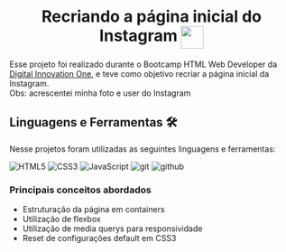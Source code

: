 <!--Apresentação do projeto-->

<h1 align="center">Recriando a página inicial do Instagram <img width="40" src="https://cdn.icon-icons.com/icons2/1582/PNG/512/instagram_108043.png" align="top"></h1>
<p>
  Esse projeto foi realizado durante o Bootcamp HTML Web Developer da <a href="https://web.digitalinnovation.one/home">Digital Innovation One</a>, e teve como objetivo recriar a página inicial da Instagram. <br>
  Obs: acrescentei minha foto e user do Instagram
</p>

<!--Linguagens e Ferramentes utilizadas-->

<h2>Linguagens e Ferramentas 🛠️</h2>
<p>
  Nesse projetos foram utilizadas as seguintes linguagens e ferramentas:
  <p>
      <img src="https://img.shields.io/badge/html%205-grey?style=for-the-badge&amp;logo=html5&amp;logoColor=white&amp;labelColor=8E2DE2" alt="HTML5">
      <img src="https://img.shields.io/badge/css%203-grey?style=for-the-badge&amp;logo=css3&amp;logoColor=white&amp;labelColor=8E2DE2" alt="CSS3">
      <img src="https://img.shields.io/badge/-JavaScript-grey?style=for-the-badge&amp;logo=javascript&amp;logoColor=white&amp;labelColor=8E2DE2" alt="JavaScript">
      <img src="https://img.shields.io/badge/-git-grey?style=for-the-badge&amp;logo=git&amp;logoColor=white&amp;labelColor=8E2DE2" alt="git">
      <img src="https://img.shields.io/badge/-github-grey?style=for-the-badge&amp;logo=github&amp;logoColor=white&amp;labelColor=8E2DE2" alt="github">
  </p>
</p>

<!--Conceitos Aprendidos-->
<h3>Principais conceitos abordados</h3>
<p>
    <ul>
        <li>Estruturação da página em containers
        <li>Utilização de flexbox
        <li>Utilização de media querys para responsividade
        <li>Reset de configurações default em CSS3
    </ul>
</p>
